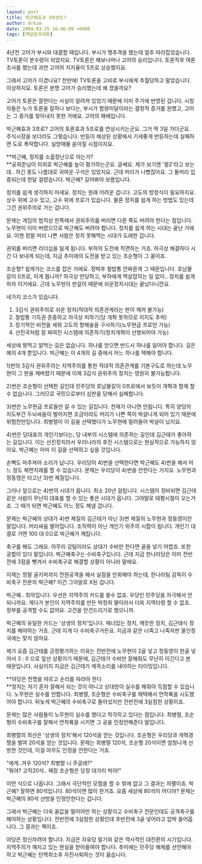 ```yaml
---
layout: post
title: 박근혜효과 3퍼센트?
author: drkim
date: 2004-03-25 16:46:09 +0900
tags: [깨달음의대화]
---
```

4년전 고어가 부시와 대결할 때입니다. 부시가 맹추격을 했는데 얼추 따라잡았습니다. TV토론이 분수령이 되었지요. TV토론은 해보나마나 고어의 승리입니다. 토론직후 여론조사를 했는데 과연 고어의 지지율이 5프로 상승했지요.

그래서 고어가 이겼나요? 천만에! TV토론을 고비로 부시에게 추월당하고 말았습니다. 이상하지요. 토론은 분명 고어가 승리했는데 왜 졌을까요?

고어가 토론은 잘한다는 사실이 알려져 있었기 때문에 이미 주가에 반영된 겁니다. 시청자들은 누가 토론을 잘하나 보다는, 부시가 함량미달이라는 결정적 증거를 원했고, 고어는 그 증거를 찾아내지 못한 거에요. 고어의 패배입니다. 

박근혜효과 3프로? 고어의 토론효과 5프로를 연상시키는군요. 그거 딱 3일 가더군요. 주식시장을 보더라도 그렇습니다. 반등이 예상된 상황에서 기세좋게 반등하는데 실패하면 도로 폭락합니다. 실망매물 쏟아질 시점이지요. 

**박근혜, 정치를 소꿉장난으로 아는가?  
**공희준님이 의외로 박근혜를 높이 평가하는군요. 글쎄요. 제가 보기엔 '몽2'라고 보는데.. 하긴 몽도 나름대로 귀여운 구석은 있었지요. 근데 머리가 나빴잖아요. 그 돌머리 입증되는데 한달 걸렸습니다. 박근혜? 길어봐야 보름입니다. 

정치를 쉽게 생각하지 마세요. 정치는 원래 어려운 겁니다. 고도의 방정식이 필요하지요. 상수 위에 고수 있고, 고수 위에 프로가 있습니다. 물론 정치를 쉽게 하는 방법도 있는데 그건 권위주의로 가는 겁니다. 

문제는 게임의 법칙상 한쪽에서 권위주의를 버리면 다른 쪽도 버려야 한다는 점입니다. 노무현이 이미 버렸으므로 박근혜도 버려야 합니다. 정치를 쉽게 하는 시대는 끝난 거에요. 이젠 정말 머리 나쁜 사람은 정치 못해먹는 시대가 도래한 겁니다. 

권위를 버리면 리더십을 잃게 됩니다. 부하의 도전에 직면하는 거죠. 하극상 해결하다 시간 다 보내게 되는데, 지금 추미애의 도전을 받고 있는 조순형이 그 꼴이죠. 

조순형? 쉽게가는 코스를 잡은 거에요. 정박후 철밥통 안짜른게 그 때문입니다. 호남물갈이 0프로, 이게 뭡니까? 하극상 안당하고, 부하에게 멱살잡히는 일 없이.. 정치를 쉽게하자 이거에요. 근데 노무현의 판갈이 때문에 쉬운정치시대는 끝났다니깐요.

네가지 코스가 있습니다.

1) 3김식 권위주의로 쉬운 정치(적대적 의존관계라는 판이 깨져 불가능)  
2) 철밥통 기득권 존중하고 하극상 피하기(당 개혁 못하므로 지지도 추락)  
3) 장기적인 비전을 세워 고도의 항해술을 구사하기(노무현급 프로만 가능)  
4) 선진국처럼 잘 짜여진 시스템에 의존하기(정치개혁이 선행되어야 가능)

세상에 꿩먹고 알먹는 길은 없습니다. 하나를 얻으면 반드시 하나를 잃어야 합니다. 길은 예의 4개 뿐입니다. 박근혜는 이 4개의 길 중에서 어느 하나를 택해야 합니다. 

1)번의 3김식 권위주의는 지역주의를 통한 적대적 의존관계를 기본구도로 하는데 노무현이 그 판을 깨버렸기 때문에 이제 3김식 권위주의 정치는 영원히 불가능합니다. 

2)번은 조순형이 선택한 길인데 민주당의 호남물갈이 0프로에서 보듯이 개혁과 함께 할 수 없습니다. 그러므로 국민으로부터 심판을 당해서 실패합니다. 

3)번은 노무현급 프로들만 갈 수 있는 길입니다. 천재가 아니면 안됩니다. 특히 양당의 지도부간 두뇌싸움이 벌어지면 조금이라도 머리가 나쁜 쪽이 박살나게 되어 있기 때문에 위험천만입니다. 최병렬이 이 길을 선택했다가 노무현에 말려들어 박살이 났지요.

4)번은 당대표의 개인기보다는, 당 내부의 시스템에 의존하는 길인데 김근태가 좋아하는 길입니다. 이는 선진정치라서 우리나라의 후진 시스템으로는 현실적으로 가능하지 않아요. 박근혜는 아마 이 길을 선택하고 싶을 것입니다. 

손뼉도 마주쳐야 소리가 납니다. 우리당이 4)번을 선택한다면 박근혜도 4)번을 해서 어느 정도 체면치레를 할 수 있습니다. 문제는 우리당이 4)번을 안한다는 거지요. 노무현과 정동영은 타고난 3)번 체질입니다. 

그러나 앞으로는 4)번의 시대가 옵니다. 최소 20년 걸립니다. 시스템이 정비되면 김근태 같은 사람이 무난히 대표를 할 수 있는 좋은 시대가 옵니다. 그야말로 태평시절이 오는거죠. 그 때가 되면 박근혜도 어느 정도 해낼 겁니다. 

문제는 박근혜의 상대가 4)번 체질의 김근태가 아닌 3)번 체질의 노무현과 정동영이란 말입니다. 머리싸움 벌어집니다. 조직력이 아닌 개인기 위주의 시합이 됩니다. 개인기 대결로 가면 100 대 0으로 박근혜가 깨집니다. 

축구를 해도 그래요. 아무리 강팀이라도 상대가 수비만 한다면 골을 넣기 어렵죠. 또한 궁합이 있다 말입니다. 박근혜축구는 수비축구입니다. 근데 지금 한나라당은 이미 전반전에 3점을 뺏겨서 수비축구로 해결할 상황이 아니라 말에요.

이제는 정말 골키퍼까지 전원공격을 해서 실점을 만회해야 하는데, 한나라팀 감독이 수비축구 전문의 박근혜? 이건 그야말로 X된 겁니다. 

박근혜.. 최악입니다. 우선은 지역주의 카드를 쓸수 없죠. 우당인 민주당을 자극해서 안되니까요. 게다가 본인이 지역주의를 만든 박정희 딸이라서 더욱 지역타령 할 수 없죠. 정부를 공격할 수도 없어요. 고건을 안건드리기로 했으니까.

박근혜의 유일한 카드는 '상생의 정치'입니다. 매너있는 정치, 깨끗한 정치, 김근태식 정치를 해야하는 거죠. 근데 이게 다 수비축구거든요. 지금과 같은 너죽고 나죽자판 올인정국에는 맞지 않아요.

제가 요즘 김근태를 긍정평가하는 이유는 전반전에 노무현이 2골 넣고 정동영이 한골 넣어서 3 : 0 으로 앞선 상황이기 때문에, 김근태가 수비만 잘해줘도 무난히 이긴다고 본 때문입니다. 사실이지 지금은 김근태가 제목소리를 내야하는 타이밍입니다. 

**야당은 천명을 따르고 순리를 따라야 한다  
**정치는 자기 혼자 잘해서 되는 것이 아니고 상대방이 실수를 해줘야 득점할 수 있습니다. 노무현은 실수를 안합니다. 최병렬, 조순형은 수비축구를 채택해서 연착륙을 시도했어야 합니다. 뒤늦게 박근혜의 수비축구로 돌아섰지만 전반전에 3실점한 상황이죠.

문제는 많은 사람들이 노무현이 실수를 했다고 착각하고 있다는 점입니다. 최병렬, 조순형이 수비축구를 잘해서 연착륙을 시키면 그 공을 인정안해준다 말입니다.

최병렬의 최선은 '상생의 정치'해서 120석을 얻는 것입니다. 조순형은 우리당과 개혁경쟁을 벌여 20석을 얻는 것입니다. 문제는 최병렬 120석, 조순형 20석이면 엄청나게 선방한 것인데, 이걸 아무도 인정을 안한다는 거죠.

"에게..겨우 120석? 최병렬 니 주글래?"   
"뭐야? 고작20석.. 패장 조순형은 당장 대가리 박아!"

이런 식으로 나옵니다. 그래서 극단적인 모험을 할 수 밖에 없고 그 결과는 자멸이죠. 박근혜? 잘하면 80석입니다. 80석이면 많이 한거죠. 요즘 세상에 80석이 어디야? 문제는 박근혜의 80석 선방을 인정안한다는 겁니다. 

그래서 박근혜는 더욱 꼴값을 떨어야만 하는 상황이고 수비축구 전문인데도 공격축구를 해야하는 상황입니다. 전반전에 3실점한 상황인데 후반전에 3골 넣어라고 압박 들어옵니다. 그 결과는 꽥이죠. 

야당은 정신차려야 합니다. 지금은 자유당 말기와 같은 역사적인 대전환의 시기입니다. 지역주의가 깨지고 있는 현실을 받아들여야 합니다. 추미애는 민주당 해체를 선언해야 하고 박근혜는 탄핵취소후 자진사퇴하는 것이 옳습니다.
